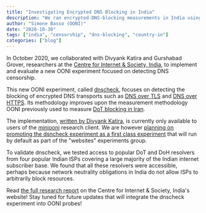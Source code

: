 ```yaml
---
title: "Investigating Encrypted DNS Blocking in India"
description: "We ran encrypted-DNS-blocking measurements in India using the new dnscheck experiment"
author: "Simone Basso (OONI)"
date: "2020-10-30"
tags: ["india", "censorship", "dns-blocking", "country-in"]
categories: ["blog"]
---
```


In October 2020, we collaborated with Divyank Katira and Gurshabad Grover,
researchers at the [Centre for Internet & Society, India](https://cis-india.org/),
to implement and evaluate a new OONI experiment focused on detecting DNS censorship.

This new OONI experiment, called [dnscheck](
https://github.com/ooni/probe-engine/tree/v0.19.0/experiment/dnscheck),
focuses on detecting the blocking of encrypted DNS
transports such as [DNS over TLS](https://en.wikipedia.org/wiki/DNS_over_TLS)
and [DNS over HTTPS](https://en.wikipedia.org/wiki/DNS_over_HTTPS). Its
methodology improves upon the measurement methodology OONI previously used to measure
[DoT blocking in Iran](https://ooni.org/post/2020-iran-dot).

The implementation, [written by Divyank Katira](
https://github.com/ooni/probe-engine/pull/950), is currently only available
to users of the [miniooni](
https://github.com/ooni/probe-engine/tree/v0.19.0#building-miniooni)
research client. We are however [planning on promoting the dsncheck experiment
as a first class experiment](https://github.com/ooni/probe/issues/1262) that will run
by default as part of the "websites" experiments group.

To validate dnscheck, we tested access to popular DoT and DoH resolvers
from four popular Indian ISPs covering a large majority of the Indian
internet subscriber base. We found that all these resolvers were accessible,
perhaps because network neutrality obligations in India do not allow ISPs
to arbitrarily block resources.

Read [the full research report](https://cis-india.org/internet-governance/blog/investigating-encrypted-dns-blocking-in-india)
on the Centre for Internet & Society, India's website! Stay tuned for future updates that will
integrate the dnscheck experiment into OONI probes!
